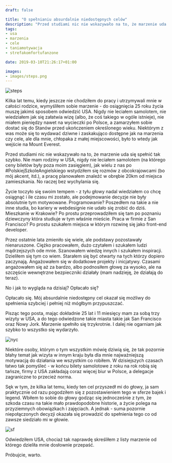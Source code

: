```yaml
---
draft: false

title: "O spełnianiu absurdalnie niedostępnych celów"
description: "Przed studiami nic nie wskazywało na to, że marzenie uda się spełnić tak szybko."
tags: 
- usa
- marzenia
- cele
- taniamotywacja
- strefakomfortufanzone

date: 2019-03-10T21:26:17+01:00

images:
- images/steps.png
---
```


![steps](/images/steps.png)

Kilka lat temu, kiedy jeszcze nie chodziłem do pracy i utrzymywali mnie w całości rodzice, wymyśliłem sobie marzenie - do osiągnięcia 25 roku życia muszę jakimś sposobem odwiedzić USA. Nigdy nie leciałem samolotem, nie wiedziałem jak się załatwia wizę (albo, że coś takiego w ogóle istnieje), nie miałem pieniędzy nawet na wycieczki po Polsce, a zamarzyłem sobie dostać się do Stanów przed ukończeniem określonego wieku. Niektórym z was może się to wydawać dziwne i zaskakująco dostępne jak na marzenia czy cele, ale dla mnie, chłopaka z małej miejscowości, było to wtedy jak wejście na Mount Everest.

Przed studiami nic nie wskazywało na to, że marzenie uda się spełnić tak szybko. Nie mam rodziny w USA, nigdy nie leciałem samolotem (na którego ceny biletów były poza moim zasięgiem), jak wielu z nas po #PolskiejSzkoleAngielskiego wstydziłem się rozmów z obcokrajowcami (bo mój akcent, itd.), a pracę planowałem znaleźć w obrębie 20km od miejsca zamieszkania. No raczej bez wychylania się.

Życie toczyło się swoim tempem - z tyłu głowy nadal wiedziałem co chcę osiągnąć i ile czasu mi zostało, ale podejmowanie decyzje nie były absolutnie tym motywowane. Programowanie? Poszedłem na takie a nie inne studia, bo kariery w webdesignie nie udało się zrobić do dziś. Mieszkanie w Krakowie? Po prostu przeprowadziłem się tam po poznaniu dziewczyny która studiuje w tym właśnie mieście. Praca w firmie z San Francisco? Po prostu szukałem miejsca w którym rozwinę się jako front-end developer.

Przez ostatnie lata zmieniło się wiele, ale podstawy pozostawały nienaruszone. Ciężko pracowałem, dużo czytałem i szukałem ludzi mądrzejszych ode mnie. Szanowałem wiedzę innych i szukałem inspiracji. Dzieliłem się tym co wiem. Starałem się być otwarty na tych którzy dopiero zaczynają. Angażowałem się w dodatkowe projekty i inicjatywy. Czasami angażowałem się aż za bardzo, albo podnosiłem głowę za wysoko, ale na szczęście wewnętrzne bezpieczniki działały (mam nadzieję, że działają do teraz).

No i jak to wygląda na dzisiaj? Opłacało się?

Opłacało się. Mój absurdalnie niedostępny cel okazał się możliwy do spełnienia szybciej i pełniej niż mógłbym przypuszczać.

Pisząc tego posta, mając dokładnie 25 lat i 11 miesięcy mam za sobą trzy wizyty w USA, a do tego odwiedzone takie miasta takie jak San Francisco oraz Nowy Jork. Marzenie spełniło się trzykrotnie. I dalej nie ogarniam jak szybko to wszystko się wydarzyło.

![nyc](/images/nyc.jpg)

Niektóre osoby, którym o tym wszystkim mówię dziwią się, że tak pozornie błahy temat jak wizyta w innym kraju była dla mnie najważniejszą motywacją do działania we wszystkim co robiłem. W dzisiejszych czasach łatwo tak pomyśleć - w końcu bilety samolotowe z roku na rok robią się tańsze, firmy z USA zakładają coraz więcej biur w Polsce, a delegacje zagraniczne to przecież norma.

Sęk w tym, że kilka lat temu, kiedy ten cel przyszedł mi do głowy, ja sam praktycznie od razu pogodziłem się z pozostawieniem tego w sferze bajek i legend. Wbiłem to sobie do głowy godząc się jednocześnie z tym, że szkoda czasu na takie mało prawdopodobne historie, a życie polega na przyziemnych obowiązkach i zajęciach. A jednak - suma pozornie niepołączonych decyzji okazała się prowadzić do spełnienia tego co od zawsze siedziało mi w głowie.

![sf](/images/sf.jpg)

Odwiedziłem USA, chociaż tak naprawdę skreśliłem z listy marzenie od którego dzieliła mnie dosłownie przepaść.

Próbujcie, warto.